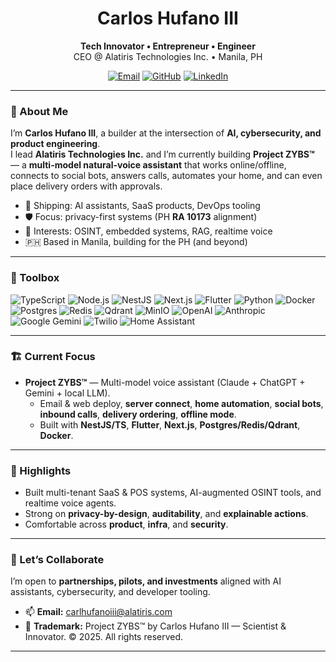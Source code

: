 <!-- Profile README for Carlos Hufano III -->
<h1 align="center">Carlos Hufano III</h1>
<p align="center">
  <b>Tech Innovator • Entrepreneur • Engineer</b><br/>
  CEO @ Alatiris Technologies Inc. • Manila, PH
</p>

<p align="center">
  <a href="mailto:carlosghufanoiii@gmail.com"><img alt="Email" src="https://img.shields.io/badge/Email-Contact-informational?logo=gmail&logoColor=white"></a>
  <a href="https://github.com/carlosghufanoiii"><img alt="GitHub" src="https://img.shields.io/badge/GitHub-@YOURUSERNAME-black?logo=github"></a>
  <a href="https://www.linkedin.com/in/trickztercarl/"><img alt="LinkedIn" src="https://img.shields.io/badge/LinkedIn-Connect-0A66C2?logo=linkedin&logoColor=white"></a>
</p>

---

### 👋 About Me
I’m **Carlos Hufano III**, a builder at the intersection of **AI, cybersecurity, and product engineering**.  
I lead **Alatiris Technologies Inc.** and I’m currently building **Project ZYBS™** — a **multi-model natural-voice assistant** that works online/offline, connects to social bots, answers calls, automates your home, and can even place delivery orders with approvals.

- 🚀 Shipping: AI assistants, SaaS products, DevOps tooling  
- 🛡️ Focus: privacy-first systems (PH **RA 10173** alignment)  
- 🧠 Interests: OSINT, embedded systems, RAG, realtime voice  
- 🇵🇭 Based in Manila, building for the PH (and beyond)

---

### 🧰 Toolbox
<p>
  <img alt="TypeScript" src="https://img.shields.io/badge/TypeScript-3178C6?logo=typescript&logoColor=white">
  <img alt="Node.js" src="https://img.shields.io/badge/Node.js-339933?logo=node.js&logoColor=white">
  <img alt="NestJS" src="https://img.shields.io/badge/NestJS-E0234E?logo=nestjs&logoColor=white">
  <img alt="Next.js" src="https://img.shields.io/badge/Next.js-000000?logo=next.js&logoColor=white">
  <img alt="Flutter" src="https://img.shields.io/badge/Flutter-02569B?logo=flutter&logoColor=white">
  <img alt="Python" src="https://img.shields.io/badge/Python-3776AB?logo=python&logoColor=white">
  <img alt="Docker" src="https://img.shields.io/badge/Docker-2496ED?logo=docker&logoColor=white">
  <img alt="Postgres" src="https://img.shields.io/badge/Postgres-4169E1?logo=postgresql&logoColor=white">
  <img alt="Redis" src="https://img.shields.io/badge/Redis-DC382D?logo=redis&logoColor=white">
  <img alt="Qdrant" src="https://img.shields.io/badge/Qdrant-FF4D4D?logo=qdrant&logoColor=white">
  <img alt="MinIO" src="https://img.shields.io/badge/MinIO-C72E49?logo=minio&logoColor=white">
  <img alt="OpenAI" src="https://img.shields.io/badge/OpenAI-412991?logo=openai&logoColor=white">
  <img alt="Anthropic" src="https://img.shields.io/badge/Anthropic-000000?logo=anthropic&logoColor=white">
  <img alt="Google Gemini" src="https://img.shields.io/badge/Gemini-4285F4?logo=google&logoColor=white">
  <img alt="Twilio" src="https://img.shields.io/badge/Twilio-F22F46?logo=twilio&logoColor=white">
  <img alt="Home Assistant" src="https://img.shields.io/badge/Home%20Assistant-41BDF5?logo=homeassistant&logoColor=white">
</p>

---

### 🏗️ Current Focus
- **Project ZYBS™** — Multi-model voice assistant (Claude + ChatGPT + Gemini + local LLM).  
  - Email & web deploy, **server connect**, **home automation**, **social bots**, **inbound calls**, **delivery ordering**, **offline mode**.  
  - Built with **NestJS/TS**, **Flutter**, **Next.js**, **Postgres/Redis/Qdrant**, **Docker**.

---

### 📌 Highlights
- Built multi-tenant SaaS & POS systems, AI-augmented OSINT tools, and realtime voice agents.  
- Strong on **privacy-by-design**, **auditability**, and **explainable actions**.  
- Comfortable across **product**, **infra**, and **security**.

---

### 🤝 Let’s Collaborate
I’m open to **partnerships, pilots, and investments** aligned with AI assistants, cybersecurity, and developer tooling.

- 📫 **Email:** carlhufanoiii@alatiris.com
- 🧪 **Trademark:** Project ZYBS™ by Carlos Hufano III — Scientist & Innovator. © 2025. All rights reserved.

---

<!-- Optional: GitHub stats (replace YOURUSERNAME) -->
<!--
![Stats](https://github-readme-stats.vercel.app/api?username=carlosghufanoiii&show_icons=true&theme=dark)
![Top Langs](https://github-readme-stats.vercel.app/api/top-langs/?username=carlosghufanoiii&layout=compact&theme=dark)
-->
